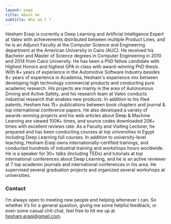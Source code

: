 ```yaml
---
layout: page
title: About me
subtitle: Who am I ?
---
```


Hesham Eraqi is currently a Deep Learning and Artificial Intelligence Expert at Valeo with achievements distributed between multiple Product Lines, and he is an Adjunct Faculty at the Computer Science and Engineering department at the American University in Cairo (AUC).
He received his Bachelor and Master of Science degrees in Computer Engineering in 2010 and 2014 from Cairo University. He has been a PhD fellow candidate with Highest Honors and highest GPA in class with award-winning PhD thesis.
With 8+ years of experience in the Automotive Software Industry besides 8+ years of experience in Academia, Hesham's experience mix between developing high technology commercial products and conducting pure academic research. 
His projects are mainly in the area of Autonomous Driving and Active Safety, and his research team at Valeo conducts industrial research that enables new products. In addition to his filed patents, Hesham has 15+ publications between book chapters and journal & top international conference papers. He also developed a variety of awards-winning projects and his web articles about Deep & Machine Learning are viewed 100K+ times, and source codes downloaded 20K+ times with excellent reviews rate.
As a Faculty and Visiting Lecturer, he prepared and has been conducting courses at top universities in Egypt including Deep Learning full courses. In addition to university-level teaching, Hesham Eraqi owns internationally-certified trainings, and conducted hundreds of industrial training and workshops hours worldwide. He is a speaker for 30+ talks (including TEDx) and tutorials at top international conferences about Deep Learning, and he is an active reviewer at 7 top academic journals and international conferences in his area. He supervised several graduation projects and organized several workshops at universities.

### Contact

I’m always open to meeting new people and helping whenever I can. So whether it’s for a general question, giving me some helpful feedback, or even some casual chit-chat, feel free to hit me up at hesham.eraqi@gmail.com.

